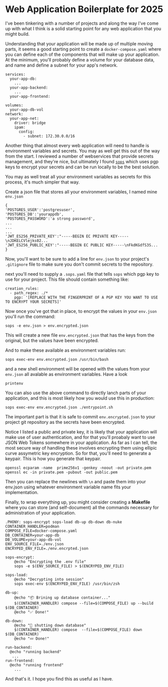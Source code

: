 <style> @import url(https://pfahlr.github.io/default.css); </style>
# Web Application Boilerplate for 2025
I've been tinkering with a number of projects and along the way I've come up with what I think is a solid starting point for any web application that you might build. 

Understanding that your application will be made up of multiple moving parts, it seems a good starting point to create a `docker-compose.yaml` where you can define each of the components that will make up your application. 
At the minimum, you'll probably define a volume for your database data, and name and define a subnet for your app's network.

```
services:
  your-app-db:
    ...
  your-app-backend:
    ...
  your-app-frontend:

volumes:
  your-app-db-vol
network:
  your-app-net:
    driver: bridge
    ipam:
      config:
        - subnet: 172.30.0.0/16
```

Another thing that almost every web application will need to handle is environment variables and secrets. You may as well get this out of the way from the start. I reviewed a number of webservices that provide secrets management, and they're nice, but ultimately I found [`sops`](https://github.com/getsops/sops) which uses pgp keys to encrypt your secrets and can be run locally to be the best solution.

You may as well treat all your environment variables as secrets for this process, it's much simpler that way. 

Create a json file that stores all your environment variables, I named mine `env.json` 

```
{
'POSTGRES_USER':'postgresuser',
'POSTGRES_DB':'yourappdb',
'POSTGRES_PASSWORD':'a strong password',
...
...
...
'JWT_ES256_PRIVATE_KEY':"-----BEGIN EC PRIVATE KEY-----\nJDKELCVlejks02...
'JWT_ES256_PUBLIC_KEY':"-----BEGIN EC PUBLIC KEY-----\nFkdKGdfS3S...
}
```
Now, you'll want to be sure to add a line for `env.json` to your project's `.gitignore` file to make sure you don't commit secrets to the repository.

next you'll need to supply a `.sops.yaml` file that tells `sops` which pgp key to use for your project. This file should contain something like:
```
creation_rules:
  - path_regex: ./*
    pgp: '[REPLACE WITH THE FINGERPRINT OF A PGP KEY YOU WANT TO USE TO ENCRYPT YOUR SECRETS]'
```

Now once you've got that in place, to encrypt the values in your `env.json` you'll run the command:

`sops -e env.json > env.encrypted.json`

This will create a new file `env.encrypted.json` that has the keys from the original, but the values have been encrypted.

And to make these available as environment variables run:

`sops exec-env env.encrypted.json /usr/bin/bash`

and a new shell environment will be opened with the values from your `env.json` all avalable as environment variables. Have a look

`printenv`

You can also use the above command to directly lanch parts of your application, and this is most likely how you would use this in production:

`sops exec-env env.encrypted.json ./entrypoint.sh`

The important part is that it is safe to commit `env.encrypted.json` to your project git repository as the secrets have been encrypted.

Notice I listed a public and private key, it is likely that your application will make use of user authentication, and for that you'll proabaly want to use JSON Web Tokens somewhere in your application. As far as I can tell, the most secure way of handling these involves encrypting them using ellipic curve assymetric key encryption. So for that, you'll need to generate a keypair. 
This is how you generate that keypair. 

```
openssl ecparam -name  prime256v1 -genkey -noout -out private.pem
openssl ec -in private.pem -pubout -out public.pem 
```
Then you can replace the newlines with `\n` and paste them into your env.json using whatever environment variable name fits your implementation.

Finally, to wrap everything up, you might consider creating a **Makefile** where you can store (and self-document) all the commands necessary for administration of your application.

```
.PHONY: sops-encrypt sops-load db-up db-down db-nuke 
CONTAINER_HANDLER=podman
COMPOSE_FILE=docker-compose.yaml
DB_CONTAINER=your-app-db
DB_VOLUME=your-app-db-vol
ENV_SOURCE_FILE=./env.json
ENCRYPED_ENV_FILE=./env.encrpted.json

sops-encrypt:
	@echo "Encrypting the .env file"
	sops -e $(ENV_SOURCE_FILE) > $(ENCRYPED_ENV_FILE)

sops-load:
	@echo "Decrypting into session"
	sops exec-env $(ENCRYPED_ENV_FILE) /usr/bin/zsh

db-up:
	@echo "📦 Brining up database container..."
	$(CONTAINER_HANDLER) compose --file=$(COMPOSE_FILE) up --build $(DB_CONTAINER)
	@echo "✅ Done!"

db-down:
	@echo "🛑 shutting down database"
	$(CONTAINER_HANDLER) compose  --file=$(COMPOSE_FILE) down $(DB_CONTAINER)
	@echo "💤 Done!"

run-backend:
  @echo "running backend"
   ...
run-frontend:
  @echo "running frontend"
    ...
```

And that's it. I hope you find this as useful as I have.


